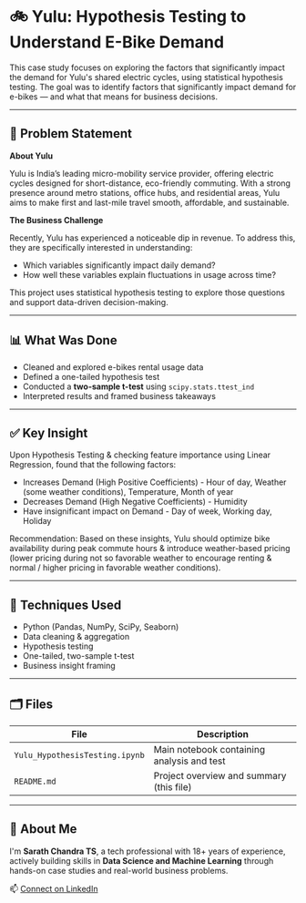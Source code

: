 # 🚲 Yulu: Hypothesis Testing to Understand E-Bike Demand

This case study focuses on exploring the factors that significantly impact the demand for Yulu's shared electric cycles, using statistical hypothesis testing. The goal was to identify factors that significantly impact demand for e-bikes — and what that means for business decisions.

---

## 📍 Problem Statement

**About Yulu**

Yulu is India’s leading micro-mobility service provider, offering electric cycles designed for short-distance, eco-friendly commuting. With a strong presence around metro stations, office hubs, and residential areas, Yulu aims to make first and last-mile travel smooth, affordable, and sustainable.

**The Business Challenge**

Recently, Yulu has experienced a noticeable dip in revenue. To address this, they are specifically interested in understanding:
- Which variables significantly impact daily demand?
- How well these variables explain fluctuations in usage across time?

This project uses statistical hypothesis testing to explore those questions and support data-driven decision-making.

---

## 📊 What Was Done

- Cleaned and explored e-bikes rental usage data
- Defined a one-tailed hypothesis test
- Conducted a **two-sample t-test** using `scipy.stats.ttest_ind`
- Interpreted results and framed business takeaways

---

## ✅ Key Insight

Upon Hypothesis Testing & checking feature importance using Linear Regression, found that the following factors:

- Increases Demand (High Positive Coefficients) - Hour of day, Weather (some weather conditions), Temperature, Month of year
- Decreases Demand (High Negative Coefficients) - Humidity
- Have insignificant impact on Demand - Day of week, Working day, Holiday

Recommendation: Based on these insights, Yulu should optimize bike availability during peak commute hours & introduce weather-based pricing (lower pricing during not so favorable weather to encourage renting & normal / higher pricing in favorable weather conditions).

---

## 📌 Techniques Used

- Python (Pandas, NumPy, SciPy, Seaborn)
- Data cleaning & aggregation
- Hypothesis testing
- One-tailed, two-sample t-test
- Business insight framing

---

## 🗂️ Files

| File | Description |
|------|-------------|
| `Yulu_HypothesisTesting.ipynb` | Main notebook containing analysis and test |
| `README.md` | Project overview and summary (this file) |

---

## 👤 About Me

I'm **Sarath Chandra TS**, a tech professional with 18+ years of experience, actively building skills in **Data Science and Machine Learning** through hands-on case studies and real-world business problems.

📫 [Connect on LinkedIn](https://www.linkedin.com/in/sarath-chandra-t-53895115/)

